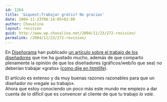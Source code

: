 ```yaml
---
id: 1264
title: '&iquest;Trabajar gratis? No gracias'
date: 2004-11-23T08:14:05+02:00
author: Chavalina
layout: revision
guid: http://www.wp.chavalina.net/2004/11/23/272-revision/
permalink: /2004/11/23/272-revision/
---
```

En <a href="http://www.disenorama.com" target="_blank">Dise&ntilde;orama</a> han publicado <a href="http://www.disenorama.com/articulos//trabajar_gratis_no_te_con.htm" target="_blank">un art&iacute;culo sobre el trabajo de los dise&ntilde;adores</a> que me ha gustado mucho, además de que comparto plenamente la opinión de que los dise&ntilde;adores (gráficos/web/lo que sea) no deber&iacute;an trabajar «gratis» (<a href="http://www.htmllife.com/archivos/concurso_de_plantillas/#comments" target="_blank">como dije en htmllife</a>).

El art&iacute;culo es extenso y da muy buenas razones razonables para que un dise&ntilde;ador no «regale su trabajo».  
Ahora que estoy conociendo un poco más este mundo me empiezo a dar cuenta de lo dif&iacute;cil que es convencer al cliente de que tu trabajo _lo vale_.